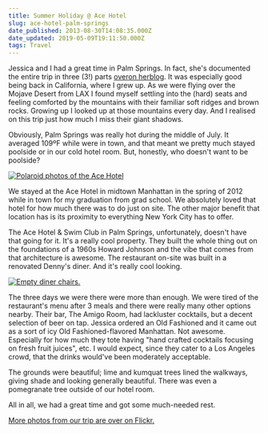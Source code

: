 ```yaml
---
title: Summer Holiday @ Ace Hotel
slug: ace-hotel-palm-springs
date_published: 2013-08-30T14:08:35.000Z
date_updated: 2019-05-09T19:11:50.000Z
tags: Travel
---
```


Jessica and I had a great time in Palm Springs. In fact, she's documented the entire trip in three (3!) parts [over](http://waysideviolet.com/2013/08/22/palm-springs-pt-1/)[on her](http://waysideviolet.com/2013/08/24/palm-springs-pt-2/)[blog](http://waysideviolet.com/2013/08/26/palm-springs-pt-3/). It was especially good being back in California, where I grew up. As we were flying over the Mojave Desert from LAX I found myself settling into the (hard) seats and feeling comforted by the mountains with their familiar soft ridges and brown rocks. Growing up I looked up at those mountains every day. And I realised on this trip just how much I miss their giant shadows.

Obviously, Palm Springs was really hot during the middle of July. It averaged 109ºF while were in town, and that meant we pretty much stayed poolside or in our cold hotel room. But, honestly, who doesn't want to be poolside? 

[![Polaroid photos of the Ace Hotel](http://res.cloudinary.com/joelgoodman/image/upload/v1401312740/ace-polaroids_mnovun.jpg)](http://res.cloudinary.com/joelgoodman/image/upload/v1401312740/ace-polaroids_mnovun.jpg)

We stayed at the Ace Hotel in midtown Manhattan in the spring of 2012 while in town for my graduation from grad school. We absolutely loved that hotel for how much there was to do just on site. The other major benefit that location has is its proximity to everything New York City has to offer.

The Ace Hotel & Swim Club in Palm Springs, unfortunately, doesn't have that going for it. It's a really cool property. They built the whole thing out on the foundations of a 1960s Howard Johnson and the vibe that comes from that architecture is awesome. The restaurant on-site was built in a renovated Denny's diner. And it's really cool looking.

[![Empty diner chairs.](http://res.cloudinary.com/joelgoodman/image/upload/h_768,w_1024/v1401312743/kings-highway-ace_ufvhny.jpg)](http://joel.thegoodmanblog.com/wp-content/uploads/2013/08/kings-highway-ace.jpg)

The three days we were there were more than enough. We were tired of the restaurant's menu after 3 meals and there were really many other options nearby. Their bar, The Amigo Room, had lackluster cocktails, but a decent selection of beer on tap. Jessica ordered an Old Fashioned and it came out as a sort of icy Old Fashioned-flavored Manhattan. Not awesome. Especially for how much they tote having "hand crafted cocktails focusing on fresh fruit juices", etc. I would expect, since they cater to a Los Angeles crowd, that the drinks would've been moderately acceptable.

The grounds were beautiful; lime and kumquat trees lined the walkways, giving shade and looking generally beautiful. There was even a pomegranate tree outside of our hotel room.

All in all, we had a great time and got some much-needed rest.

[More photos from our trip are over on Flickr.](http://www.flickr.com/photos/asilentthing/sets/72157635194133944/)
